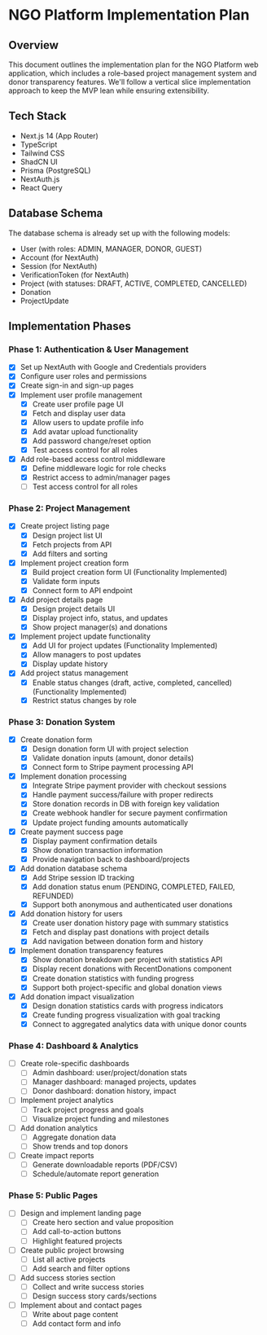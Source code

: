 # NGO Platform Implementation Plan

## Overview
This document outlines the implementation plan for the NGO Platform web application, which includes a role-based project management system and donor transparency features. We'll follow a vertical slice implementation approach to keep the MVP lean while ensuring extensibility.

## Tech Stack
- Next.js 14 (App Router)
- TypeScript
- Tailwind CSS
- ShadCN UI
- Prisma (PostgreSQL)
- NextAuth.js
- React Query

## Database Schema
The database schema is already set up with the following models:
- User (with roles: ADMIN, MANAGER, DONOR, GUEST)
- Account (for NextAuth)
- Session (for NextAuth)
- VerificationToken (for NextAuth)
- Project (with statuses: DRAFT, ACTIVE, COMPLETED, CANCELLED)
- Donation
- ProjectUpdate

## Implementation Phases

### Phase 1: Authentication & User Management
- [x] Set up NextAuth with Google and Credentials providers
- [x] Configure user roles and permissions
- [x] Create sign-in and sign-up pages
- [x] Implement user profile management
  - [x] Create user profile page UI
  - [x] Fetch and display user data
  - [x] Allow users to update profile info
  - [x] Add avatar upload functionality
  - [x] Add password change/reset option
  - [x] Test access control for all roles
- [x] Add role-based access control middleware
  - [x] Define middleware logic for role checks
  - [x] Restrict access to admin/manager pages
  - [ ] Test access control for all roles

### Phase 2: Project Management
- [x] Create project listing page
  - [x] Design project list UI
  - [x] Fetch projects from API
  - [x] Add filters and sorting
- [x] Implement project creation form
  - [x] Build project creation form UI (Functionality Implemented)
  - [x] Validate form inputs
  - [x] Connect form to API endpoint
- [x] Add project details page
  - [x] Design project details UI
  - [x] Display project info, status, and updates
  - [x] Show project manager(s) and donations
- [x] Implement project update functionality
  - [x] Add UI for project updates (Functionality Implemented)
  - [x] Allow managers to post updates
  - [x] Display update history
- [x] Add project status management
  - [x] Enable status changes (draft, active, completed, cancelled) (Functionality Implemented)
  - [x] Restrict status changes by role

### Phase 3: Donation System
- [x] Create donation form
  - [x] Design donation form UI with project selection
  - [x] Validate donation inputs (amount, donor details)
  - [x] Connect form to Stripe payment processing API
- [x] Implement donation processing
  - [x] Integrate Stripe payment provider with checkout sessions
  - [x] Handle payment success/failure with proper redirects
  - [x] Store donation records in DB with foreign key validation
  - [x] Create webhook handler for secure payment confirmation
  - [x] Update project funding amounts automatically
- [x] Create payment success page
  - [x] Display payment confirmation details
  - [x] Show donation transaction information
  - [x] Provide navigation back to dashboard/projects
- [x] Add donation database schema
  - [x] Add Stripe session ID tracking
  - [x] Add donation status enum (PENDING, COMPLETED, FAILED, REFUNDED)
  - [x] Support both anonymous and authenticated user donations
- [x] Add donation history for users
  - [x] Create user donation history page with summary statistics
  - [x] Fetch and display past donations with project details
  - [x] Add navigation between donation form and history
- [x] Implement donation transparency features
  - [x] Show donation breakdown per project with statistics API
  - [x] Display recent donations with RecentDonations component
  - [x] Create donation statistics with funding progress
  - [x] Support both project-specific and global donation views
- [x] Add donation impact visualization
  - [x] Design donation statistics cards with progress indicators
  - [x] Create funding progress visualization with goal tracking
  - [x] Connect to aggregated analytics data with unique donor counts

### Phase 4: Dashboard & Analytics
- [ ] Create role-specific dashboards
  - [ ] Admin dashboard: user/project/donation stats
  - [ ] Manager dashboard: managed projects, updates
  - [ ] Donor dashboard: donation history, impact
- [ ] Implement project analytics
  - [ ] Track project progress and goals
  - [ ] Visualize project funding and milestones
- [ ] Add donation analytics
  - [ ] Aggregate donation data
  - [ ] Show trends and top donors
- [ ] Create impact reports
  - [ ] Generate downloadable reports (PDF/CSV)
  - [ ] Schedule/automate report generation

### Phase 5: Public Pages
- [ ] Design and implement landing page
  - [ ] Create hero section and value proposition
  - [ ] Add call-to-action buttons
  - [ ] Highlight featured projects
- [ ] Create public project browsing
  - [ ] List all active projects
  - [ ] Add search and filter options
- [ ] Add success stories section
  - [ ] Collect and write success stories
  - [ ] Design success story cards/sections
- [ ] Implement about and contact pages
  - [ ] Write about page content
  - [ ] Add contact form and info
